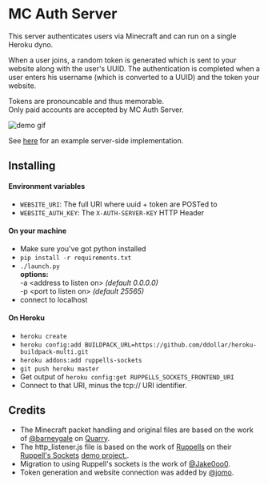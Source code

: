 # MC Auth Server

This server authenticates users via Minecraft and can run on a single Heroku dyno.

When a user joins, a random token is generated which is sent to your website along with the user's UUID.
The authentication is completed when a user enters his username (which is converted to a UUID) and the token your website.

Tokens are pronouncable and thus memorable.  
Only paid accounts are accepted by MC Auth Server.

![demo gif](https://i.imgur.com/73Xd56i.gif)

See [here](https://github.com/Jake0oo0/SpongeDev/blob/0fff10d0c8c50d405acd9e2af2d7ca4da6a23c71/app/controllers/authentications_controller.rb#L27) for an example server-side implementation.

## Installing

#### Environment variables

* `WEBSITE_URI`: The full URI where uuid + token are POSTed to
* `WEBSITE_AUTH_KEY`: The `X-AUTH-SERVER-KEY` HTTP Header

#### On your machine
* Make sure you've got python installed
* `pip install -r requirements.txt`
* `./launch.py`  
  **options:**  
  -a \<address to listen on\> *(default 0.0.0.0)*  
  -p \<port to listen on\> *(default 25565)*
* connect to localhost

#### On Heroku
* `heroku create`
* `heroku config:add BUILDPACK_URL=https://github.com/ddollar/heroku-buildpack-multi.git`
* `heroku addons:add ruppells-sockets`
* `git push heroku master`
* Get output of `heroku config:get RUPPELLS_SOCKETS_FRONTEND_URI`
* Connect to that URI, minus the tcp:// URI identifier.


## Credits
* The Minecraft packet handling and original files are based on the work of [@barneygale](https://github.com/barneygale) on [Quarry](https://github.com/barneygale/quarry).
* The http_listener.js file is based on the work of [Ruppells](https://bitbucket.org/ruppells) on their [Ruppell's Sockets](https://devcenter.heroku.com/articles/ruppells-sockets) [demo project.](https://bitbucket.org/ruppells/nodejs-tcp-ws-chat-demo/src/539759380487?at=master).
* Migration to using Ruppell's sockets is the work of [@Jake0oo0](https://github.com/Jake0oo0).
* Token generation and website connection was added by [@jomo](https://github.com/jomo).